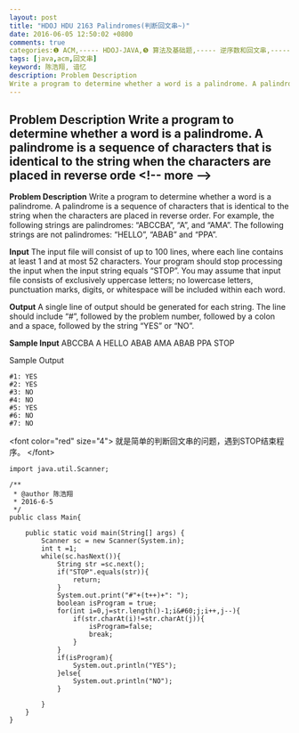 ```yaml
---
layout: post
title: "HDOJ HDU 2163 Palindromes(判断回文串~)"
date: 2016-06-05 12:50:02 +0800
comments: true
categories:❶ ACM,----- HDOJ-JAVA,❺ 算法及基础题,----- 逆序数和回文串,----- 基础题
tags: [java,acm,回文串]
keyword: 陈浩翔, 谙忆
description: Problem Description 
Write a program to determine whether a word is a palindrome. A palindrome is a sequence of characters that is identical to the string when the characters are placed in reverse orde 
---
```



Problem Description 
Write a program to determine whether a word is a palindrome. A palindrome is a sequence of characters that is identical to the string when the characters are placed in reverse orde
&#60;!-- more --&#62;
----------

**Problem Description**
Write a program to determine whether a word is a palindrome. A palindrome is a sequence of characters that is identical to the string when the characters are placed in reverse order. For example, the following strings are palindromes: “ABCCBA”, “A”, and “AMA”. The following strings are not palindromes: “HELLO”, “ABAB” and “PPA”. 

 

**Input**
The input file will consist of up to 100 lines, where each line contains at least 1 and at most 52 characters. Your program should stop processing the input when the input string equals “STOP”. You may assume that input file consists of exclusively uppercase letters; no lowercase letters, punctuation marks, digits, or whitespace will be included within each word. 

 

**Output**
A single line of output should be generated for each string. The line should include “#”, followed by the problem number, followed by a colon and a space, followed by the string “YES” or “NO”. 

 

**Sample Input**
ABCCBA
A
HELLO
ABAB
AMA
ABAB
PPA
STOP
 

Sample Output

```
#1: YES
#2: YES
#3: NO
#4: NO
#5: YES
#6: NO
#7: NO
```

&#60;font color="red" size="4"&#62;
就是简单的判断回文串的问题，遇到STOP结束程序。
&#60;/font&#62;


```
import java.util.Scanner;

/**
 * @author 陈浩翔
 * 2016-6-5
 */
public class Main{

	public static void main(String[] args) {
		Scanner sc = new Scanner(System.in);
		int t =1;
		while(sc.hasNext()){
			String str =sc.next();
			if("STOP".equals(str)){
				return;
			}
			System.out.print("#"+(t++)+": ");
			boolean isProgram = true;
			for(int i=0,j=str.length()-1;i&#60;j;i++,j--){
				if(str.charAt(i)!=str.charAt(j)){
					isProgram=false;
					break;
				}
			}
			if(isProgram){
				System.out.println("YES");
			}else{
				System.out.println("NO");
			}
			
		}
	}
}

```